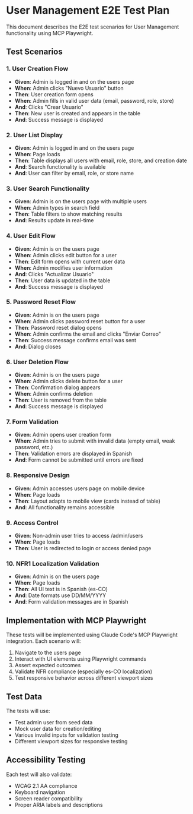 # User Management E2E Test Plan

This document describes the E2E test scenarios for User Management functionality using MCP Playwright.

## Test Scenarios

### 1. User Creation Flow
- **Given**: Admin is logged in and on the users page
- **When**: Admin clicks "Nuevo Usuario" button
- **Then**: User creation form opens
- **When**: Admin fills in valid user data (email, password, role, store)
- **And**: Clicks "Crear Usuario"
- **Then**: New user is created and appears in the table
- **And**: Success message is displayed

### 2. User List Display
- **Given**: Admin is logged in and on the users page
- **When**: Page loads
- **Then**: Table displays all users with email, role, store, and creation date
- **And**: Search functionality is available
- **And**: User can filter by email, role, or store name

### 3. User Search Functionality
- **Given**: Admin is on the users page with multiple users
- **When**: Admin types in search field
- **Then**: Table filters to show matching results
- **And**: Results update in real-time

### 4. User Edit Flow
- **Given**: Admin is on the users page
- **When**: Admin clicks edit button for a user
- **Then**: Edit form opens with current user data
- **When**: Admin modifies user information
- **And**: Clicks "Actualizar Usuario"
- **Then**: User data is updated in the table
- **And**: Success message is displayed

### 5. Password Reset Flow
- **Given**: Admin is on the users page
- **When**: Admin clicks password reset button for a user
- **Then**: Password reset dialog opens
- **When**: Admin confirms the email and clicks "Enviar Correo"
- **Then**: Success message confirms email was sent
- **And**: Dialog closes

### 6. User Deletion Flow
- **Given**: Admin is on the users page
- **When**: Admin clicks delete button for a user
- **Then**: Confirmation dialog appears
- **When**: Admin confirms deletion
- **Then**: User is removed from the table
- **And**: Success message is displayed

### 7. Form Validation
- **Given**: Admin opens user creation form
- **When**: Admin tries to submit with invalid data (empty email, weak password, etc.)
- **Then**: Validation errors are displayed in Spanish
- **And**: Form cannot be submitted until errors are fixed

### 8. Responsive Design
- **Given**: Admin accesses users page on mobile device
- **When**: Page loads
- **Then**: Layout adapts to mobile view (cards instead of table)
- **And**: All functionality remains accessible

### 9. Access Control
- **Given**: Non-admin user tries to access /admin/users
- **When**: Page loads
- **Then**: User is redirected to login or access denied page

### 10. NFR1 Localization Validation
- **Given**: Admin is on the users page
- **When**: Page loads
- **Then**: All UI text is in Spanish (es-CO)
- **And**: Date formats use DD/MM/YYYY
- **And**: Form validation messages are in Spanish

## Implementation with MCP Playwright

These tests will be implemented using Claude Code's MCP Playwright integration. Each scenario will:

1. Navigate to the users page
2. Interact with UI elements using Playwright commands
3. Assert expected outcomes
4. Validate NFR compliance (especially es-CO localization)
5. Test responsive behavior across different viewport sizes

## Test Data

The tests will use:
- Test admin user from seed data
- Mock user data for creation/editing
- Various invalid inputs for validation testing
- Different viewport sizes for responsive testing

## Accessibility Testing

Each test will also validate:
- WCAG 2.1 AA compliance
- Keyboard navigation
- Screen reader compatibility
- Proper ARIA labels and descriptions